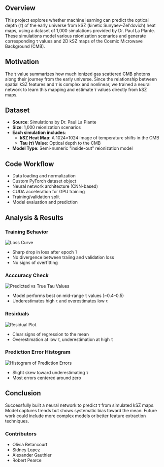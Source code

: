 ## Overview
This project explores whether machine learning can predict the optical depth (τ) of the early universe from kSZ (kinetic Sunyaev-Zel'dovich) heat maps, using a dataset of 1,000 simulations provided by Dr. Paul La Plante. These simulations model various reionization scenarios and generate corresponding τ values and 2D kSZ maps of the Cosmic Microwave Background (CMB).

## Motivation
The τ value summarizes how much ionized gas scattered CMB photons along their journey from the early universe. Since the relationship between spatial kSZ features and τ is complex and nonlinear, we trained a neural network to learn this mapping and estimate τ values directly from kSZ maps.

## Dataset
* **Source**: Simulations by Dr. Paul La Plante
* **Size**: 1,000 reionization scenarios
* **Each simulation includes**:
  * **kSZ Heat Map**: A 1024×1024 image of temperature shifts in the CMB
  * **Tau (τ) Value**: Optical depth to the CMB
* **Model Type**: Semi-numeric "inside-out" reionization model

## Code Workflow
* Data loading and normalization
* Custom PyTorch dataset object
* Neural network architecture (CNN-based)
* CUDA acceleration for GPU training
* Training/validation split
* Model evaluation and prediction

## Analysis & Results

### Training Behavior

![Loss Curve](https://github.com/user-attachments/assets/9ccc1274-3622-4812-82bc-19a62da68a96)

* Sharp drop in loss after epoch 1
* No divergence between traiing and validation loss
* No signs of overfitting

### Acccuracy Check

![Predicted vs True Tau Values](https://github.com/user-attachments/assets/e7db4921-1d6a-4e4a-b525-b49c5acab269)

* Model performs best on mid-range τ values (~0.4–0.5)
* Underestimates high τ and overestimates low τ

### Residuals

![Residual Plot](https://github.com/user-attachments/assets/11d675fe-3c47-4ec5-beec-3b7a135c112a)

* Clear signs of regression to the mean
* Overestimation at low τ, underestimation at high τ

### Prediction Error Histogram

![Histogram of Prediction Errors](https://github.com/user-attachments/assets/89916b02-0456-40a5-bca5-6aba954291bd)

* Slight skew toward underestimating τ
* Most errors centered around zero

## Conclusion
Successfully built a neural network to predict τ from simulated kSZ maps. Model captures trends but shows systematic bias toward the mean. Future work could include more complex models or better feature extraction techniques.

### Contributors
- Olivia Betancourt
- Sidney Lopez
- Alexander Gauthier
- Robert Pearce
